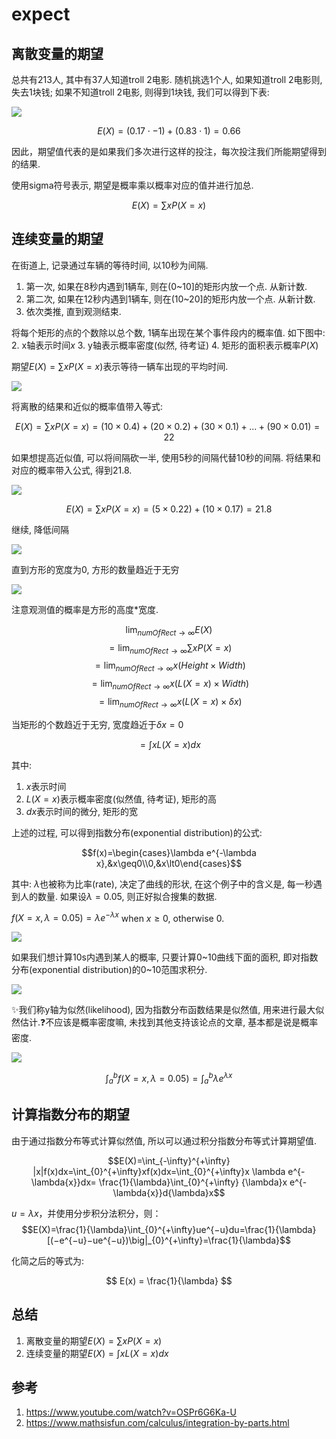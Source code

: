 # expect

## 离散变量的期望

总共有213人, 其中有37人知道troll 2电影. 随机挑选1个人, 如果知道troll 2电影则, 失去1块钱; 如果不知道troll 2电影, 则得到1块钱, 我们可以得到下表:

![](./expect/1.png)


$$ E(X)= (0.17 \cdot -1)+ (0.83 \cdot 1) =0.66$$


因此，期望值代表的是如果我们多次进行这样的投注，每次投注我们所能期望得到的结果.

使用sigma符号表示, 期望是概率乘以概率对应的值并进行加总.

$$ E(X)=\sum{xP(X=x)}$$

## 连续变量的期望


在街道上, 记录通过车辆的等待时间, 以10秒为间隔. 
1. 第一次, 如果在8秒内遇到1辆车, 则在(0~10]的矩形内放一个点. 从新计数.
2. 第二次, 如果在12秒内遇到1辆车, 则在(10~20]的矩形内放一个点. 从新计数.
3. 依次类推, 直到观测结束.

将每个矩形的点的个数除以总个数, 1辆车出现在某个事件段内的概率值. 如下图中:
2. x轴表示时间$x$
3. y轴表示概率密度(似然, 待考证)
4. 矩形的面积表示概率$P(X)$

期望$E(X) = \sum x P(X=x)$表示等待一辆车出现的平均时间.

![](./expect/5.png)

将离散的结果和近似的概率值带入等式:

$$ E(X) = \sum xP(X=x)= (10 \times 0.4)+(20 \times 0.2)+(30 \times 0.1) + ...+(90 \times 0.01) = 22 $$

如果想提高近似值, 可以将间隔砍一半, 使用5秒的间隔代替10秒的间隔. 将结果和对应的概率带入公式, 得到21.8.

![](./expect/6.png)

$$ E(X) = \sum xP(X=x)= (5 \times 0.22)+(10 \times 0.17) = 21.8 $$

继续, 降低间隔

![](./expect/7.png)

直到方形的宽度为0, 方形的数量趋近于无穷

![](./expect/8.png)

注意观测值的概率是方形的高度*宽度.

$$\lim_{numOfRect \rightarrow \infty}E(X)$$
$$= \lim_{numOfRect \rightarrow \infty} \sum xP(X=x) $$
$$= \lim_{numOfRect \rightarrow \infty} x(Height \times Width)$$
$$= \lim_{numOfRect \rightarrow \infty} x(L(X=x)\times Width) $$
$$= \lim_{numOfRect \rightarrow \infty} x(L(X=x)\times \delta x) $$

当矩形的个数趋近于无穷, 宽度趋近于$\delta x = 0$

$$= \int xL(X=x)dx $$

其中:
1. $x$表示时间
2. $L(X=x)$表示概率密度(似然值, 待考证), 矩形的高
3. $dx$表示时间的微分, 矩形的宽


上述的过程, 可以得到指数分布(exponential distribution)的公式:


$$f(x)=\begin{cases}\lambda e^{-\lambda x},&x\geq0\\0,&x\lt0\end{cases}$$


其中: $\lambda$也被称为比率(rate), 决定了曲线的形状, 在这个例子中的含义是, 每一秒遇到人的数量. 如果设$\lambda = 0.05$, 则正好拟合搜集的数据.

$f(X=x,\lambda=0.05) = \lambda e^{-\lambda x}$ when $x \ge 0$, otherwise $0$.

![](./expect/2.png)

如果我们想计算10s内遇到某人的概率, 只要计算0~10曲线下面的面积, 即对指数分布(exponential distribution)的0~10范围求积分.

![](./expect/3.png)

✨我们称y轴为似然(likelihood), 因为指数分布函数结果是似然值, 用来进行最大似然估计.❓不应该是概率密度嘛, 未找到其他支持该论点的文章, 基本都是说是概率密度.

![](./expect/4.png)

$$\int_a^b f(X=x,\lambda=0.05)=\int_a^b \lambda e^{\lambda x}$$


## 计算指数分布的期望


由于通过指数分布等式计算似然值, 所以可以通过积分指数分布等式计算期望值.

$$E(X)=\int_{-\infty}^{+\infty} |x|f(x)dx=\int_{0}^{+\infty}xf(x)dx=\int_{0}^{+\infty}x \lambda e^{-\lambda{x}}dx= \frac{1}{\lambda}\int_{0}^{+\infty} {\lambda}x e^{-\lambda{x}}d{\lambda}x$$

$u=λx$，并使用分步积分法积分，则：
$$E(X)=\frac{1}{\lambda}\int_{0}^{+\infty}ue^{−u}du=\frac{1}{\lambda}[(−e^{−u}−ue^{−u})\big|_{0}^{+\infty}=\frac{1}{\lambda}$$

化简之后的等式为:

$$ E(x) = \frac{1}{\lambda} $$

## 总结

1. 离散变量的期望$E(X) = \sum xP(X=x)$
2. 连续变量的期望$E(X) = \int xL(X=x)dx$

## 参考
1. https://www.youtube.com/watch?v=OSPr6G6Ka-U
2. https://www.mathsisfun.com/calculus/integration-by-parts.html